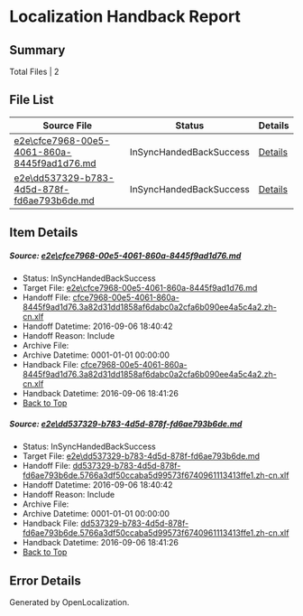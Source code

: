 # <a name='report-top'></a> Localization Handback Report

## Summary
 Total Files | 2

## File List
 Source File | Status | Details 
 ----------- | ------ | ------- 
 [e2e\cfce7968-00e5-4061-860a-8445f9ad1d76.md](https://github.com/OpenLocalizationTestOrg/ol-test0/blob/e4617a5a2c7211d19e127befeda29d406a45ded6/e2e/cfce7968-00e5-4061-860a-8445f9ad1d76.md) | InSyncHandedBackSuccess | [Details](#bda9dfe9f7c6c3d7c79ca6dfef1de6d32eaedffc2)
 [e2e\dd537329-b783-4d5d-878f-fd6ae793b6de.md](https://github.com/OpenLocalizationTestOrg/ol-test0/blob/e4617a5a2c7211d19e127befeda29d406a45ded6/e2e/dd537329-b783-4d5d-878f-fd6ae793b6de.md) | InSyncHandedBackSuccess | [Details](#6282bb40859df6d09e39691a9caeeb8069eae31d3)

## Item Details
##### <a name='bda9dfe9f7c6c3d7c79ca6dfef1de6d32eaedffc2'></a> Source: [e2e\cfce7968-00e5-4061-860a-8445f9ad1d76.md](https://github.com/OpenLocalizationTestOrg/ol-test0/blob/e4617a5a2c7211d19e127befeda29d406a45ded6/e2e/cfce7968-00e5-4061-860a-8445f9ad1d76.md)
* Status: InSyncHandedBackSuccess
* Target File: [e2e\cfce7968-00e5-4061-860a-8445f9ad1d76.md](https://github.com/OpenLocalizationTestOrg/ol-test0-zhcn/blob/f28b0ab54d4bea04153e2b9e55f7c5f9392bf256/e2e/cfce7968-00e5-4061-860a-8445f9ad1d76.md)
* Handoff File: [cfce7968-00e5-4061-860a-8445f9ad1d76.3a82d31dd1858af6dabc0a2cfa6b090ee4a5c4a2.zh-cn.xlf](https://github.com/OpenLocalizationTestOrg/ol-test0-handoff/blob/d8c62149348d9e7144a57d47a80fbdd0bb625b12/ol-handoff/OpenLocalizationTestOrg/ol-test0-zhcn/ci/ht/cfce7968-00e5-4061-860a-8445f9ad1d76.3a82d31dd1858af6dabc0a2cfa6b090ee4a5c4a2.zh-cn.xlf)
* Handoff Datetime: 2016-09-06 18:40:42
* Handoff Reason: Include
* Archive File: 
* Archive Datetime: 0001-01-01 00:00:00
* Handback File: [cfce7968-00e5-4061-860a-8445f9ad1d76.3a82d31dd1858af6dabc0a2cfa6b090ee4a5c4a2.zh-cn.xlf](https://github.com/OpenLocalizationTestOrg/ol-test0-handback/blob/0f077f94ae4532521f4774ee07268c1b0df740e5/ol-handback/OpenLocalizationTestOrg/ol-test0-zhcn/ci/ht/cfce7968-00e5-4061-860a-8445f9ad1d76.3a82d31dd1858af6dabc0a2cfa6b090ee4a5c4a2.zh-cn.xlf)
* Handback Datetime: 2016-09-06 18:41:26
* [Back to Top](#report-top)

##### <a name='6282bb40859df6d09e39691a9caeeb8069eae31d3'></a> Source: [e2e\dd537329-b783-4d5d-878f-fd6ae793b6de.md](https://github.com/OpenLocalizationTestOrg/ol-test0/blob/e4617a5a2c7211d19e127befeda29d406a45ded6/e2e/dd537329-b783-4d5d-878f-fd6ae793b6de.md)
* Status: InSyncHandedBackSuccess
* Target File: [e2e\dd537329-b783-4d5d-878f-fd6ae793b6de.md](https://github.com/OpenLocalizationTestOrg/ol-test0-zhcn/blob/f28b0ab54d4bea04153e2b9e55f7c5f9392bf256/e2e/dd537329-b783-4d5d-878f-fd6ae793b6de.md)
* Handoff File: [dd537329-b783-4d5d-878f-fd6ae793b6de.5766a3df50ccaba5d99573f6740961113413ffe1.zh-cn.xlf](https://github.com/OpenLocalizationTestOrg/ol-test0-handoff/blob/d8c62149348d9e7144a57d47a80fbdd0bb625b12/ol-handoff/OpenLocalizationTestOrg/ol-test0-zhcn/ci/ht/dd537329-b783-4d5d-878f-fd6ae793b6de.5766a3df50ccaba5d99573f6740961113413ffe1.zh-cn.xlf)
* Handoff Datetime: 2016-09-06 18:40:42
* Handoff Reason: Include
* Archive File: 
* Archive Datetime: 0001-01-01 00:00:00
* Handback File: [dd537329-b783-4d5d-878f-fd6ae793b6de.5766a3df50ccaba5d99573f6740961113413ffe1.zh-cn.xlf](https://github.com/OpenLocalizationTestOrg/ol-test0-handback/blob/0f077f94ae4532521f4774ee07268c1b0df740e5/ol-handback/OpenLocalizationTestOrg/ol-test0-zhcn/ci/ht/dd537329-b783-4d5d-878f-fd6ae793b6de.5766a3df50ccaba5d99573f6740961113413ffe1.zh-cn.xlf)
* Handback Datetime: 2016-09-06 18:41:26
* [Back to Top](#report-top)


## Error Details

Generated by OpenLocalization.
